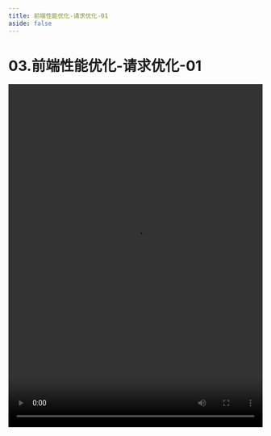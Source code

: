 ```yaml
---
title: 前端性能优化-请求优化-01
aside: false
---
```


# 03.前端性能优化-请求优化-01

<video autoplay src="http://qn.chinavanes.com/interview/performance/03.前端性能优化-请求优化-01.mp4" controls controlsList="nodownload" width="100%" height="680"/>
